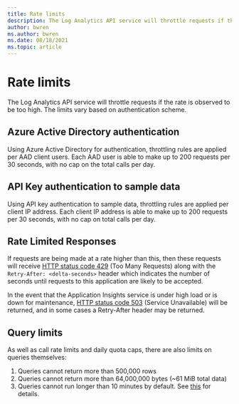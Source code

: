 ```yaml
---
title: Rate limits
description: The Log Analytics API service will throttle requests if the rate is observed to be too high. The limits vary based on authentication scheme.
author: bwren
ms.author: bwren
ms.date: 08/18/2021
ms.topic: article
---
```

# Rate limits

The Log Analytics API service will throttle requests if the rate is observed to be too high. The limits vary based on authentication scheme.

## Azure Active Directory authentication

Using Azure Active Directory for authentication, throttling rules are applied per AAD client users. Each AAD user is able to make up to 200 requests per 30 seconds, with no cap on the total calls per day.

## API Key authentication to sample data

Using API key authentication to sample data, throttling rules are applied per client IP address. Each client IP address is able to make up to 200 requests per 30 seconds, with no cap on total calls per day.

## Rate Limited Responses

If requests are being made at a rate higher than this, then these requests will receive [HTTP status code 429](https://en.wikipedia.org/wiki/List_of_HTTP_status_codes#4xx_Client_Error) (Too Many Requests) along with the `Retry-After: <delta-seconds>` header which indicates the number of seconds until requests to this application are likely to be accepted.

In the event that the Application Insights service is under high load or is down for maintenance, [HTTP status code 503](https://en.wikipedia.org/wiki/List_of_HTTP_status_codes#5xx_Server_Error) (Service Unavailable) will be returned, and in some cases a Retry-After header may be returned.

## Query limits

As well as call rate limits and daily quota caps, there are also limits on queries themselves:

1.  Queries cannot return more than 500,000 rows
2.  Queries cannot return more than 64,000,000 bytes (\~61 MiB total data)
3.  Queries cannot run longer than 10 minutes by default. See [this](timeouts.md) for details.
